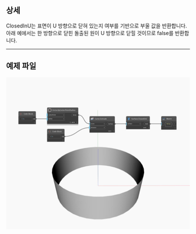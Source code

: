 ## 상세
ClosedInU는 표면이 U 방향으로 닫혀 있는지 여부를 기반으로 부울 값을 반환합니다. 아래 예에서는 한 방향으로 닫힌 돌출된 원이 U 방향으로 닫힐 것이므로 false를 반환합니다.
___
## 예제 파일

![ClosedInU](./Autodesk.DesignScript.Geometry.Surface.ClosedInU_img.jpg)

